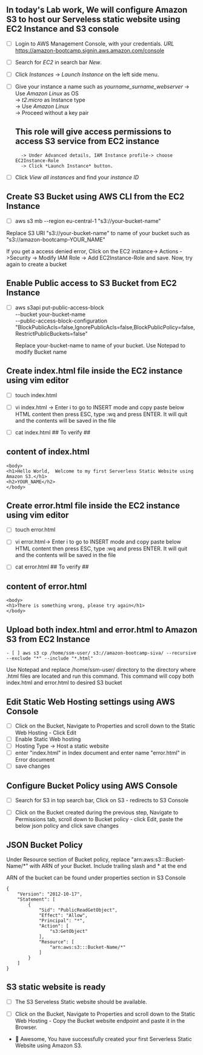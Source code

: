 ## In today's Lab work, We will configure Amazon S3 to host our Serveless static website using EC2 Instance and S3 console ##

- [ ] Login to AWS Management Console, with your credentials. *URL* https://amazon-bootcamp.signin.aws.amazon.com/console
- [ ] Search for *EC2* in search bar *New*.
- [ ] Click *Instances* -> *Launch Instance* on the left side menu.
- [ ] Give your instance a name such as *yourname_surname_webserver* 
        -> Use *Amazon Linux* as OS  
        -> *t2.micro* as Instance type  
        -> Use *Amazon Linux*  
        -> Proceed without a key pair

    ## This role will give access permissions to access S3 service from EC2 instance ##

        -> Under Advanced details, IAM Instance profile-> choose EC2Instance-Role
        -> Click *Launch Instance* button.
- [ ] Click *View all instances* and find your *instance ID*

## Create S3 Bucket using AWS CLI from the EC2 Instance ##

- [ ] aws s3 mb --region eu-central-1 "s3://your-bucket-name" 
 
Replace S3 URI "s3://your-bucket-name" to name of your bucket such as "s3://amazon-bootcamp-YOUR_NAME" 

If you get a access denied error, Click on the EC2 instance-> Actions ->Security -> Modify IAM Role -> Add EC2Instance-Role and save. Now, try again to create a bucket
 
## Enable Public access to S3 Bucket from EC2 Instance ##

- [ ] aws s3api put-public-access-block \
    --bucket your-bucket-name \
    --public-access-block-configuration "BlockPublicAcls=false,IgnorePublicAcls=false,BlockPublicPolicy=false,RestrictPublicBuckets=false"

    Replace your-bucket-name to name of your bucket. Use Notepad to modify Bucket name 

## Create index.html file inside the EC2 instance using vim editor ##

- [ ] touch index.html

- [ ] vi index.html -> Enter i to go to INSERT mode and copy paste below HTML content then press ESC, type :wq and press ENTER. It will quit and the contents will be saved in the file

- [ ] cat index.html ## To verify ##

## content of index.html ##

```
<body>
<h1>Hello World,  Welcome to my first Serverless Static Website using Amazon S3.</h1>
<h2>YOUR_NAME</h2>
</body>
```


## Create error.html file inside the EC2 instance using vim editor ##

- [ ] touch error.html 

- [ ] vi error.html-> Enter i to go to INSERT mode and copy paste below HTML content then press ESC, type :wq and press ENTER. It will quit and the contents will be saved in the file

- [ ] cat error.html ## To verify ##

## content of error.html ##

```
<body>
<h1>There is something wrong, please try again</h1>
</body>
```


## Upload both index.html and error.html to Amazon S3 from EC2 Instance ##

```
- [ ] aws s3 cp /home/ssm-user/ s3://amazon-bootcamp-siva/ --recursive --exclude "*" --include "*.html"
```

Use Notepad and replace /home/ssm-user/ directory to the directory where .html files are located and run this command. This command will copy both index.html and error.html to desired S3 bucket

## Edit Static Web Hosting settings using AWS Console ##

- [ ] Click on the Bucket, Navigate to Properties and scroll down to the Static Web Hosting - Click Edit
- [ ] Enable Static Web hosting 
- [ ] Hosting Type -> Host a static website
- [ ] enter "index.html" in Index document and enter name "error.html" in Error document
- [ ] save changes

## Configure Bucket Policy using AWS Console

- [ ] Search for S3 in top search bar, Click on S3 - redirects to S3 Console

- [ ] Click on the Bucket created during the previous step, Navigate to Permissions tab, scroll down to Bucket policy - click Edit, paste the below json policy and click save changes

## JSON Bucket Policy ##

Under Resource section of Bucket policy, replace "arn:aws:s3:::Bucket-Name/*" with ARN of your Bucket. Include trailing slash and * at the end 

ARN of the bucket can be found under properties section in S3 Console 

```
{
    "Version": "2012-10-17",
    "Statement": [
        {
            "Sid": "PublicReadGetObject",
            "Effect": "Allow",
            "Principal": "*",
            "Action": [
                "s3:GetObject"
            ],
            "Resource": [
                "arn:aws:s3:::Bucket-Name/*"
            ]
        }
    ]
}
```


## S3 static website is ready ##

- [ ] The S3 Serveless Static website should be available.

- [ ] Click on the Bucket, Navigate to Properties and scroll down to the Static Web Hosting - Copy the Bucket website endpoint and paste it in the Browser.

- 🎉 Awesome, You have successfully created your first Serverless Static Website using Amazon S3.
